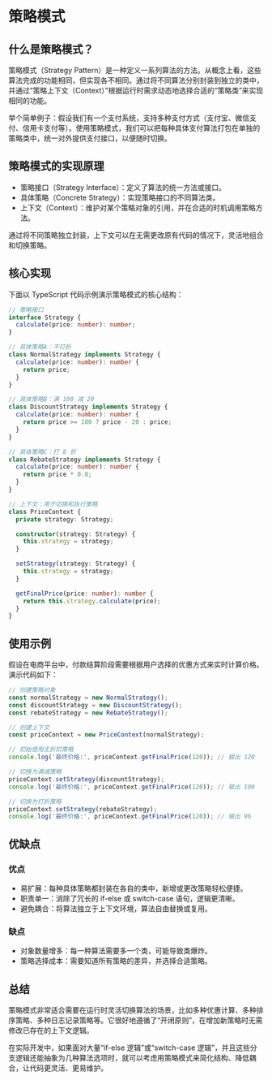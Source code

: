 # 策略模式

## 什么是策略模式？

策略模式（Strategy Pattern）是一种定义一系列算法的方法。从概念上看，这些算法完成的功能相同，但实现各不相同。通过将不同算法分别封装到独立的类中，并通过“策略上下文（Context）”根据运行时需求动态地选择合适的“策略类”来实现相同的功能。

举个简单例子：假设我们有一个支付系统，支持多种支付方式（支付宝、微信支付、信用卡支付等）。使用策略模式，我们可以把每种具体支付算法打包在单独的策略类中，统一对外提供支付接口，以便随时切换。

## 策略模式的实现原理

- 策略接口（Strategy Interface）：定义了算法的统一方法或接口。
- 具体策略（Concrete Strategy）：实现策略接口的不同算法类。
- 上下文（Context）：维护对某个策略对象的引用，并在合适的时机调用策略方法。

通过将不同策略独立封装，上下文可以在无需更改原有代码的情况下，灵活地组合和切换策略。

## 核心实现

下面以 TypeScript 代码示例演示策略模式的核心结构：

```typescript
// 策略接口
interface Strategy {
  calculate(price: number): number;
}

// 具体策略A：不打折
class NormalStrategy implements Strategy {
  calculate(price: number): number {
    return price;
  }
}

// 具体策略B：满 100 减 20
class DiscountStrategy implements Strategy {
  calculate(price: number): number {
    return price >= 100 ? price - 20 : price;
  }
}

// 具体策略C：打 8 折
class RebateStrategy implements Strategy {
  calculate(price: number): number {
    return price * 0.8;
  }
}

// 上下文：用于切换和执行策略
class PriceContext {
  private strategy: Strategy;

  constructor(strategy: Strategy) {
    this.strategy = strategy;
  }

  setStrategy(strategy: Strategy) {
    this.strategy = strategy;
  }

  getFinalPrice(price: number): number {
    return this.strategy.calculate(price);
  }
}
```

## 使用示例

假设在电商平台中，付款结算阶段需要根据用户选择的优惠方式来实时计算价格。演示代码如下：

```typescript
// 创建策略对象
const normalStrategy = new NormalStrategy();
const discountStrategy = new DiscountStrategy();
const rebateStrategy = new RebateStrategy();

// 创建上下文
const priceContext = new PriceContext(normalStrategy);

// 初始使用无折扣策略
console.log('最终价格:', priceContext.getFinalPrice(120)); // 输出 120

// 切换为满减策略
priceContext.setStrategy(discountStrategy);
console.log('最终价格:', priceContext.getFinalPrice(120)); // 输出 100

// 切换为打折策略
priceContext.setStrategy(rebateStrategy);
console.log('最终价格:', priceContext.getFinalPrice(120)); // 输出 96
```

## 优缺点

### 优点

- 易扩展：每种具体策略都封装在各自的类中，新增或更改策略轻松便捷。
- 职责单一：消除了冗长的 if-else 或 switch-case 语句，逻辑更清晰。
- 避免耦合：将算法独立于上下文环境，算法自由替换或复用。

### 缺点

- 对象数量增多：每一种算法需要多一个类，可能导致类爆炸。
- 策略选择成本：需要知道所有策略的差异，并选择合适策略。

## 总结

策略模式非常适合需要在运行时灵活切换算法的场景，比如多种优惠计算、多种排序策略、多种日志记录策略等。它很好地遵循了“开闭原则”，在增加新策略时无需修改已存在的上下文逻辑。

在实际开发中，如果面对大量“if-else 逻辑”或“switch-case 逻辑”，并且这些分支逻辑还能抽象为几种算法选项时，就可以考虑用策略模式来简化结构、降低耦合，让代码更灵活、更易维护。
